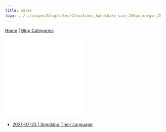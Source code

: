```yaml
---
title: Sales
logo: ../../images/blog/sales/CleanIcons_handshake_size_256px_margin_25px_color_ffffff.png
---
```


[Home](../) | [Blog Categories](../blog)

![sales](../../images/blog/sales/CleanIcons_handshake_size_256px_margin_25px_color_ffffff.png)

- [2021-07-23 | Speaking Their Language](sales/#2021-07-23)
